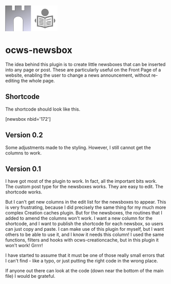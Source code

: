 ![ocws-newsbox](./images/castlelogo80x80.png) ![ocws-newsbox](./images/newsicon_80.png)

# ocws-newsbox
The idea behind this plugin is to create little newsboxes that can be inserted into any page or post. These are particularly useful on the Front Page of a website, enabling the user to change a news announcement, without re-editing the whole page.

## Shortcode
The shortcode should look like this.

[newsbox nbid='172']

## Version 0.2
Some adjustments made to the styling. However, I still cannot get the columns to work.

## Version 0.1
I have got most of the plugin to work. In fact, all the important bits work. The custom post type for the newsboxes works. They are easy to edit. The shortcode works.

But I can't get new columns in the edit list for the newsboxes to appear. This is very frustrating, because I did precisely the same thing for my much more complex Creation caches plugin. But for the newsboxes, the routines that I added to amend the columns won't work. I want a new column for the shortcode, and I want to publish the shortcode for each newsbox, so users can just copy and paste. I can make use of this plugin for myself, but I want others to be able to use it, and I know it needs this column! I used the same functions, filters and hooks with ocws-creationcache, but in this plugin it won't work! Grrrr!

I have started to assume that it must be one of those really small errors that I can't find - like a typo, or just putting the right code in the wrong place.

If anyone out there can look at the code (down near the bottom of the main file) I would be grateful. 